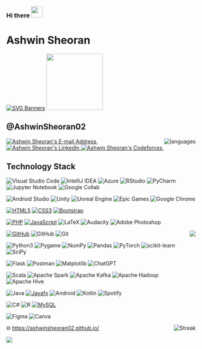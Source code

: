 ### Hi there <img src="https://raw.githubusercontent.com/MartinHeinz/MartinHeinz/master/wave.gif" height="30px" width="30px">

<!--
**AshwinSheoran02/AshwinSheoran02** is a ✨ _special_ ✨ repository because its `README.md` (this file) appears on your GitHub profile.

Here are some ideas to get you started:

- 🔭 I’m currently working on ...
- 🌱 I’m currently learning ...
- 👯 I’m looking to collaborate on ...
- 🤔 I’m looking for help with ...
- 💬 Ask me about ...
- 📫 How to reach me: ...
- 😄 Pronouns: ...
- ⚡ Fun fact: ...
-->
# Ashwin Sheoran
[![SVG Banners](https://svg-banners.vercel.app/api?type=origin&text1=Ashwin%20Sheoran%20🤠&width=700&height=150)](https://github.com/AshwinSheoran02)
<img src="https://github.com/AshwinSheoran02/AshwinSheoran02/assets/88393756/36a6cc0c-8a22-4d44-b5ce-21d4af00dc7b"  width="150" height="150" />



## @AshwinSheoran02

<!-- ![Top Langs](https://github-readme-stats.vercel-sigma-five.app/api/top-langs/?username=AshwinSheoran02) -->
<img align='right' src="https://github-readme-stats.vercel.app/api/top-langs?username=AshwinSheoran02&show_icons=true&&theme=flag-India&locale=en&layout=compact&hide=lua&langs_count=10" alt="languages">



<div align="left">
  <a href="mailto:ashwin20288@iiitd.ac.in" target="_blank" rel="noreferrer"> <img alt="Ashwin Sheoran's E-mail Address" src="https://img.shields.io/badge/E&#8209;mail-D14836?style=for-the-badge&logo=gmail&logoColor=white" /> </a>
  &nbsp;
  <a href="https://www.linkedin.com/in/ashwin-sheoran-731a67231/" target="_blank" rel="noreferrer"> <img alt="Ashwin Sheoran's LinkedIn" src="https://img.shields.io/badge/LinkedIn-0077B5?style=for-the-badge&logo=linkedin&logoColor=white" /> </a>
  <a href="https://codeforces.com/profile/AshwinSheoran" target="_blank" rel="noreferrer"> <img alt="Ashwin Sheoran's Codeforces" src="https://img.shields.io/badge/Codeforces-445f9d?style=for-the-badge&logo=Codeforces&logoColor=white" /> </a>
  &nbsp;
 </div>

## Technology Stack


![Visual Studio Code](https://img.shields.io/badge/Visual%20Studio%20Code-0078d7.svg?style=for-the-badge&logo=visual-studio-code&logoColor=white)
![IntelliJ IDEA](https://img.shields.io/badge/IntelliJIDEA-000000.svg?style=for-the-badge&logo=intellij-idea&logoColor=white)
![Azure](https://img.shields.io/badge/azure-%230072C6.svg?style=for-the-badge&logo=microsoftazure&logoColor=white)
![RStudio](https://img.shields.io/badge/RStudio-4285F4?style=for-the-badge&logo=rstudio&logoColor=white)
![PyCharm](https://img.shields.io/badge/pycharm-143?style=for-the-badge&logo=pycharm&logoColor=black&color=black&labelColor=green)
![Jupyter Notebook](https://img.shields.io/badge/jupyter-%23FA0F00.svg?style=for-the-badge&logo=jupyter&logoColor=white)
![Google Collab](https://img.shields.io/badge/Colab-F9AB00?style=for-the-badge&logo=googlecolab&color=525252)


![Android Studio](https://img.shields.io/badge/Android_Studio-3DDC84?style=for-the-badge&logo=android-studio&logoColor=white)
![Unity](https://img.shields.io/badge/unity-%23000000.svg?style=for-the-badge&logo=unity&logoColor=white)
![Unreal Engine](https://img.shields.io/badge/unrealengine-%23313131.svg?style=for-the-badge&logo=unrealengine&logoColor=white)
![Epic Games](https://img.shields.io/badge/epicgames-%23313131.svg?style=for-the-badge&logo=epicgames&logoColor=white)
![Google Chrome](https://img.shields.io/badge/Google%20Chrome-4285F4?style=for-the-badge&logo=GoogleChrome&logoColor=white)




[![HTML5](https://img.shields.io/badge/HTML5-E34F26?style=for-the-badge&logo=html5&logoColor=white)](https://github.com/AshwinSheoran02/)
[![CSS3](https://img.shields.io/badge/CSS3-1572B6?style=for-the-badge&logo=css3&logoColor=white)](https://github.com/AshwinSheoran02/)
[![Bootstrap](https://img.shields.io/badge/Bootstrap-563D7C?style=for-the-badge&logo=bootstrap&logoColor=white)](https://github.com/AshwinSheoran02/)


[![PHP](https://img.shields.io/badge/PHP-777BB4?style=for-the-badge&logo=php&logoColor=white)](https://github.com/AshwinSheoran/)
[![JavaScript](https://img.shields.io/badge/JavaScript-F7DF1E?style=for-the-badge&logo=javascript&logoColor=black)](https://github.com/AshwinSheoran/)
![LaTeX](https://img.shields.io/badge/latex-%23008080.svg?style=for-the-badge&logo=latex&logoColor=white)
![Audacity](https://img.shields.io/badge/Audacity-0000CC?style=for-the-badge&logo=audacity&logoColor=white)
![Adobe Photoshop](https://img.shields.io/badge/adobe%20photoshop-%2331A8FF.svg?style=for-the-badge&logo=adobe%20photoshop&logoColor=white)

<img align='right' src="https://github-readme-stats-sigma-five.vercel.app/api?username=AshwinSheoran02&show_icons=true&count_private=true&include_all_commits=true&theme=flag-india">

[![GitHub](https://img.shields.io/badge/GitHub-100000?style=for-the-badge&logo=github&logoColor=white)](https://github.com/AshwinSheoran02/)
![GitHub](https://img.shields.io/badge/GitHub%20Pages-222222?style=for-the-badge&logo=GitHub%20Pages&logoColor=white)
![Git](https://img.shields.io/badge/GIT-E44C30?style=for-the-badge&logo=git&logoColor=white)



![Python3](https://img.shields.io/badge/Python-FFD43B?style=for-the-badge&logo=python&logoColor=blue)
![Pygame](https://img.shields.io/badge/PyGame-FF0000?style=for-the-badge&logo=python&logoColor=yellow)
![NumPy](https://img.shields.io/badge/Numpy-777BB4?style=for-the-badge&logo=numpy&logoColor=white)
![Pandas](https://img.shields.io/badge/Pandas-2C2D72?style=for-the-badge&logo=pandas&logoColor=white)
![PyTorch](https://img.shields.io/badge/PyTorch-%23EE4C2C.svg?style=for-the-badge&logo=PyTorch&logoColor=white)
![scikit-learn](https://img.shields.io/badge/scikit--learn-%23F7931E.svg?style=for-the-badge&logo=scikit-learn&logoColor=white)
![SciPy](https://img.shields.io/badge/SciPy-%230C55A5.svg?style=for-the-badge&logo=scipy&logoColor=%white)

![Flask](https://img.shields.io/badge/flask-%23000.svg?style=for-the-badge&logo=flask&logoColor=white)
![Postman](https://img.shields.io/badge/Postman-FF6C37?style=for-the-badge&logo=postman&logoColor=white)
![Matplotlib](https://img.shields.io/badge/Matplotlib-%23ffffff.svg?style=for-the-badge&logo=Matplotlib&logoColor=black)
![ChatGPT](https://img.shields.io/badge/chatGPT-74aa9c?style=for-the-badge&logo=openai&logoColor=white)

![Scala](https://img.shields.io/badge/scala-%23DC322F.svg?style=for-the-badge&logo=scala&logoColor=white)
![Apache Spark](https://img.shields.io/badge/Apache_Spark-FFFFFF?style=for-the-badge&logo=apachespark&logoColor=#E35A16)
![Apache Kafka](https://img.shields.io/badge/Apache%20Kafka-000?style=for-the-badge&logo=apachekafka)
![Apache Hadoop](https://img.shields.io/badge/Apache%20Hadoop-66CCFF?style=for-the-badge&logo=apachehadoop&logoColor=black)
![Apache Hive](https://img.shields.io/badge/Apache%20Hive-FDEE21?style=for-the-badge&logo=apachehive&logoColor=black)

![Java](https://img.shields.io/badge/java-%23ED8B00.svg?style=for-the-badge&logo=openjdk&logoColor=white)
[![Javafx](https://img.shields.io/badge/JavaFx-ADD8E6?style=for-the-badge&logo=java&logoColor=white)](https://github.com/AshwinSheoran02/)
![Android](https://img.shields.io/badge/Android-3DDC84?style=for-the-badge&logo=android&logoColor=white)
![Kotlin](https://img.shields.io/badge/kotlin-%237F52FF.svg?style=for-the-badge&logo=kotlin&logoColor=white)
![Spotify](https://img.shields.io/badge/Spotify-1ED760?style=for-the-badge&logo=spotify&logoColor=white)

![C#](https://img.shields.io/badge/c%23-%23239120.svg?style=for-the-badge&logo=c-sharp&logoColor=white)
![R](https://img.shields.io/badge/r-%23276DC3.svg?style=for-the-badge&logo=r&logoColor=white)
[![MySQL](https://img.shields.io/badge/MySQL-005C84?style=for-the-badge&logo=mysql&logoColor=white)](https://github.com/AshwinSheoran02/)

![Figma](https://img.shields.io/badge/Figma-F24E1E?style=for-the-badge&logo=figma&logoColor=white)
![Canva](https://img.shields.io/badge/Canva-%2300C4CC.svg?&style=for-the-badge&logo=Canva&logoColor=white)

<img align='right' src="http://github-readme-streak-stats.herokuapp.com/?user=AshwinSheoran02&theme=flag-india&hide_border=true&date_format=M%20j%5B%2C%20Y%5D" alt="Streak">

:globe_with_meridians: https://ashwinsheoran02.github.io/

![](https://komarev.com/ghpvc/?username=AshwinSheoran02&style=flat-square)




<!--![Top Langs](https://github-readme-stats.vercel.app/api/top-langs/?username=AshwinSheoran02&theme=tokyonight) -->




